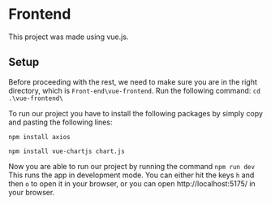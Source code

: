 # Frontend
This project was made using vue.js.

## Setup
Before proceeding with the rest, we need to make sure you are in the right directory, which is `Front-end\vue-frontend`. Run the following command:
`cd .\vue-frontend\`

To run our project you have to install the following packages by simply copy and pasting the following lines:

`npm install axios`

`npm install vue-chartjs chart.js`

Now you are able to run our project by running the command `npm run dev`
This runs the app in development mode. 
You can either hit the keys `h` and then `o` to open it in your browser, or you can open http://localhost:5175/ in your browser.
